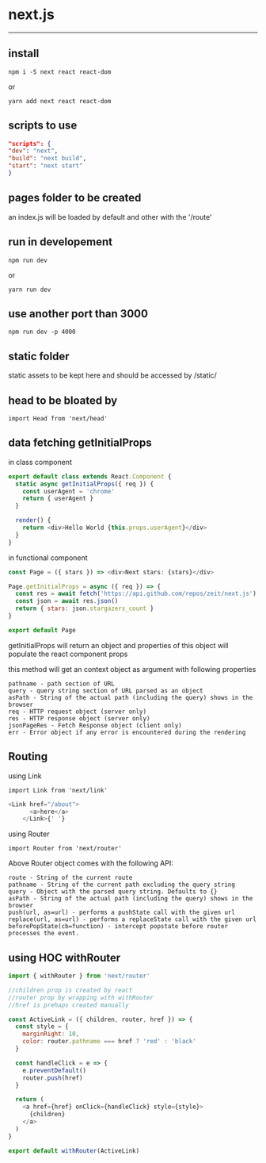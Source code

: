 # next.js

---

## install

`npm i -S next react react-dom`

or

`yarn add next react react-dom`

## scripts to use

```json
"scripts": {
"dev": "next",
"build": "next build",
"start": "next start"
}
```

## pages folder to be created

an index.js will be loaded by default
and other with the '/route'

## run in developement

`npm run dev`

or

`yarn run dev`

## use another port than 3000

`npm run dev -p 4000`

## static folder

static assets to be kept here and should be accessed by
/static/

## head to be bloated by

`import Head from 'next/head'`

## data fetching getInitialProps

in class component

```javascript
export default class extends React.Component {
  static async getInitialProps({ req }) {
    const userAgent = 'chrome'
    return { userAgent }
  }

  render() {
    return <div>Hello World {this.props.userAgent}</div>
  }
}
```

in functional component

```javascript
const Page = ({ stars }) => <div>Next stars: {stars}</div>

Page.getInitialProps = async ({ req }) => {
  const res = await fetch('https://api.github.com/repos/zeit/next.js')
  const json = await res.json()
  return { stars: json.stargazers_count }
}

export default Page
```

getInitialProps will return an object and properties of this object
will populate the react component props

this method will get an context object as argument with following properties

    pathname - path section of URL
    query - query string section of URL parsed as an object
    asPath - String of the actual path (including the query) shows in the browser
    req - HTTP request object (server only)
    res - HTTP response object (server only)
    jsonPageRes - Fetch Response object (client only)
    err - Error object if any error is encountered during the rendering

## Routing

using Link

`import Link from 'next/link'`

```javascript
<Link href="/about">
      <a>here</a>
    </Link>{' '}
```

using Router

`import Router from 'next/router'`

Above Router object comes with the following API:

    route - String of the current route
    pathname - String of the current path excluding the query string
    query - Object with the parsed query string. Defaults to {}
    asPath - String of the actual path (including the query) shows in the browser
    push(url, as=url) - performs a pushState call with the given url
    replace(url, as=url) - performs a replaceState call with the given url
    beforePopState(cb=function) - intercept popstate before router processes the event.

## using HOC withRouter

```javascript
import { withRouter } from 'next/router'

//children prop is created by react
//router prop by wrapping with withRouter
//href is prehaps created manually

const ActiveLink = ({ children, router, href }) => {
  const style = {
    marginRight: 10,
    color: router.pathname === href ? 'red' : 'black'
  }

  const handleClick = e => {
    e.preventDefault()
    router.push(href)
  }

  return (
    <a href={href} onClick={handleClick} style={style}>
      {children}
    </a>
  )
}

export default withRouter(ActiveLink)
```
